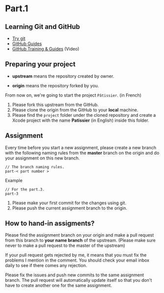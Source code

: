 # Part.1

## Learning Git and GitHub

* [Try git](https://try.github.io)
* [GitHub Guides](https://guides.github.com)
* [GitHub Training & Guides](https://www.youtube.com/watch?v=FyfwLX4HAxM&list=PLg7s6cbtAD15G8lNyoaYDuKZSKyJrgwB-&index=1) (Video)

## Preparing your project

* **upstream** means the repository created by owner.

* **origin** means the repository forked by you.

From now on, we're going to start the project `Pâtissier`. (in French)

1. Please fork this upstream from the GitHub.
2. Please clone the origin from the GitHub to your **local** machine.
3. Please find the `project` folder under the cloned repository and create a Xcode project with the name **Patissier** (in English) inside this folder.

## Assignment

Every time before you start a new assignment, please create a new branch with the following naming rules from the **master** branch on the origin and do your assignment on this new branch.

```
// The branch naming rules.
part-< part number >
```

Example

```
// For the part.3.
part-3
```

1. Please make your first commit for the changes using git.
2. Please push the current assignment branch to the origin.

## How to hand-in assigments?

Please find the assignment branch on your origin and make a pull request from this branch to **your name branch** of the upstream. (Please make sure never to make a pull request to the master of the upstream)

If your pull request gets rejected by me, it means that you must fix the problems I mention in the comment. You should check your email inbox daily to see if there comes any rejection.

Please fix the issues and push new commits to the same assignment branch. The pull request will automatically update itself so that you don't have to create another one for the same assignment.
